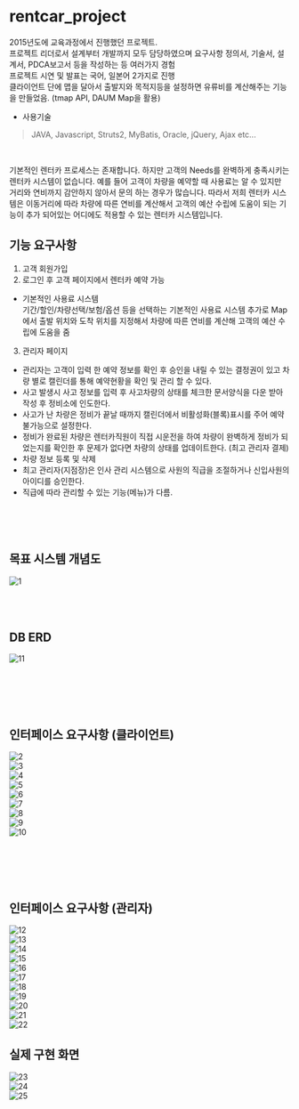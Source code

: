 # rentcar_project

2015년도에 교육과정에서 진행했던 프로젝트.  <br />
프로젝트 리더로서 설계부터 개발까지 모두 담당하였으며 요구사항 정의서, 기술서, 설계서, PDCA보고서 등을 작성하는 등 여러가지 경험 <br />
프로젝트 시연 및 발표는 국어, 일본어 2가지로 진행 <br />
클라이언트 단에 맵을 달아서 출발지와 목적지등을 설정하면 유류비를 계산해주는 기능을 만들었음. (tmap API, DAUM Map을 활용)
<br />

- 사용기술 
> JAVA, Javascript, Struts2, MyBatis, Oracle, jQuery, Ajax etc...

<br />

기본적인 렌터카 프로세스는 존재합니다. 하지만 고객의 Needs를 완벽하게 충족시키는 렌터카 시스템이 없습니다. 
예를 들어 고객이 차량을 예약할 때 사용료는 알 수 있지만 거리와 연비까지 감안하지 않아서 문의 하는 경우가 많습니다. 
따라서 저희 렌터카 시스템은 이동거리에 따라 차량에 따른 연비를 계산해서 고객의 예산 수립에 도움이 되는 기능이 추가 되어있는
어디에도 적용할 수 있는 렌터카 시스템입니다.


## 기능 요구사항
1)	고객 회원가입
2)	로그인 후 고객 페이지에서 렌터카 예약 가능
- 기본적인 사용료 시스템   
	  기간/할인/차량선택/보험/옵션 등을 선택하는 기본적인 사용료 시스템
	  추가로 Map에서 출발 위치와 도착 위치를 지정해서 차량에 따른 연비를 계산해
	  고객의 예산 수립에 도움을 줌 <br />
3) 관리자 페이지
- 관리자는 고객이 입력 한 예약 정보를 확인 후 승인을 내릴 수 있는 결정권이 있고 차량 별로 캘린더를 통해 예약현황을 확인 및 관리 할 수 있다.
- 사고 발생시 사고 정보를 입력 후 사고차량의 상태를 체크한 문서양식을 다운 받아 작성 후 정비소에 인도한다.
- 사고가 난 차량은 정비가 끝날 때까지 캘린더에서 비활성화(블록)표시를 주어 예약불가능으로 설정한다.
- 정비가 완료된 차량은 렌터카직원이 직접 시운전을 하여 차량이 완벽하게 정비가 되었는지를 확인한 후 문제가 없다면 차량의 상태를 업데이트한다. (최고 관리자 결제)
- 차량 정보 등록 및 삭제
- 최고 관리자(지점장)은 인사 관리 시스템으로 사원의 직급을 조절하거나 신입사원의 아이디를 승인한다.
- 직급에 따라 관리할 수 있는 기능(메뉴)가 다름.


<br /> <br /> <br />


## 목표 시스템 개념도

![1](https://user-images.githubusercontent.com/54887506/114271641-59854e80-9a4d-11eb-8201-71d16528d8b0.jpg) <br /><br /> <br /><br />

## DB ERD
![11](https://user-images.githubusercontent.com/54887506/114271871-8e45d580-9a4e-11eb-9a1e-6ee783a99911.jpg)

<br /> <br /> <br /> <br />
## 인터페이스 요구사항 (클라이언트)

![2](https://user-images.githubusercontent.com/54887506/114271643-5a1de500-9a4d-11eb-9c23-10682fddb444.jpg) <br />
![3](https://user-images.githubusercontent.com/54887506/114271644-5ab67b80-9a4d-11eb-9f69-c330bf9d2385.jpg) <br />
![4](https://user-images.githubusercontent.com/54887506/114271645-5ab67b80-9a4d-11eb-8769-c8ada35f1907.jpg) <br />
![5](https://user-images.githubusercontent.com/54887506/114271646-5b4f1200-9a4d-11eb-9102-277cc5e5733f.jpg) <br />
![6](https://user-images.githubusercontent.com/54887506/114271647-5b4f1200-9a4d-11eb-8ed7-12db2696c6b3.jpg) <br />
![7](https://user-images.githubusercontent.com/54887506/114271648-5be7a880-9a4d-11eb-8d3b-abed372291e9.jpg) <br />
![8](https://user-images.githubusercontent.com/54887506/114271649-5c803f00-9a4d-11eb-825f-e80ce51d8253.jpg) <br />
![9](https://user-images.githubusercontent.com/54887506/114271650-5c803f00-9a4d-11eb-93b2-dc779c5f9725.jpg) <br />
![10](https://user-images.githubusercontent.com/54887506/114271651-5d18d580-9a4d-11eb-83cf-e08b3949a875.jpg) <br />


<br /> <br /> <br /> <br />

## 인터페이스 요구사항 (관리자)
![12](https://user-images.githubusercontent.com/54887506/114274699-b804f980-9a5a-11eb-8565-8a9e92d70363.jpg)<br />
![13](https://user-images.githubusercontent.com/54887506/114274700-b89d9000-9a5a-11eb-8141-18ed49ef65be.jpg)<br />
![14](https://user-images.githubusercontent.com/54887506/114274701-b9362680-9a5a-11eb-969c-d8ee7b092b5c.jpg)<br />
![15](https://user-images.githubusercontent.com/54887506/114274702-b9362680-9a5a-11eb-9f35-8bffb9269c86.jpg)<br />
![16](https://user-images.githubusercontent.com/54887506/114274703-b9cebd00-9a5a-11eb-8c26-8e6280970944.jpg)<br />
![17](https://user-images.githubusercontent.com/54887506/114274705-b9cebd00-9a5a-11eb-9deb-b6d710d22f39.jpg)<br />
![18](https://user-images.githubusercontent.com/54887506/114274707-ba675380-9a5a-11eb-98d7-ab6f0e664182.jpg)<br />
![19](https://user-images.githubusercontent.com/54887506/114274709-ba675380-9a5a-11eb-9f1b-e614c8eb59db.jpg)<br />
![20](https://user-images.githubusercontent.com/54887506/114274710-baffea00-9a5a-11eb-9a11-02f25b44ec6d.jpg)<br />
![21](https://user-images.githubusercontent.com/54887506/114274711-baffea00-9a5a-11eb-8942-fd33f5c58be8.jpg)<br />
![22](https://user-images.githubusercontent.com/54887506/114274712-bb988080-9a5a-11eb-90ae-cac48498d01d.jpg)<br />


## 실제 구현 화면
![23](https://user-images.githubusercontent.com/54887506/174427333-6f752f41-32e7-4d9a-bd7a-0e091b075591.png) <br />
![24](https://user-images.githubusercontent.com/54887506/174427335-df7c3039-b46e-46e7-905f-6119fb44c302.png) <br />
![25](https://user-images.githubusercontent.com/54887506/174427337-c597c729-7fe5-4c46-a8d8-cd3f51536fcf.png) <br />

